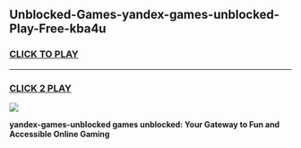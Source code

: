 
## Unblocked-Games-yandex-games-unblocked-Play-Free-kba4u
<h3>
<a href="https://premium76.site?title=yandex-games-unblocked&ref=12A">CLICK TO PLAY</a></h3>
<hr>

<h3>
<a href="https://premium76.site?title=yandex-games-unblocked&ref=12A">CLICK 2 PLAY</a>
  
</h3>

<a href="https://premium76.site?title=yandex-games-unblocked&ref=12A"><img src="https://clearcache.store/games.png"></a>


**yandex-games-unblocked games unblocked: Your Gateway to Fun and Accessible Online Gaming**
